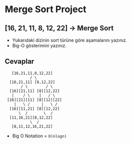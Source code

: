 # Merge Sort Project

## [16, 21, 11, 8, 12, 22] -> Merge Sort

* Yukarıdaki dizinin sort türüne göre aşamalarını yazınız.
* Big-O gösterimini yazınız.

## Cevaplar 
```
   [16,21,11,8,12,22]
           / \
  [16,21,11] [8,12,22]
       / \        / \
  [16][21,11] [8][12,22]
   |    / \    |   / \
 [16][21][11] [8][12][22]
    |   \ /     |   \ /
  [16][11,21] [8][12,22]
      \  /       \  /
  [11,16,21][8,12,22]
           \  /
   [8,11,12,16,21,22]

```
* Big O Notation = `O(nlogn)`